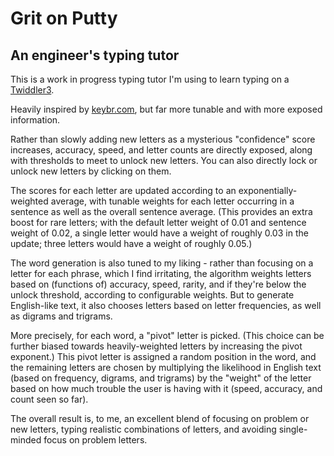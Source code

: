 Grit on Putty
=============

An engineer's typing tutor
--------------------------

This is a work in progress typing tutor I'm using to learn typing on a [Twiddler3](http://twiddler.tekgear.com/).

Heavily inspired by [keybr.com](http://www.keybr.com), but far more tunable and with more exposed information.

Rather than slowly adding new letters as a mysterious "confidence" score
increases, accuracy, speed, and letter counts are directly exposed, along with
thresholds to meet to unlock new letters.  You can also directly lock or unlock
new letters by clicking on them.

The scores for each letter are updated according to an exponentially-weighted average, with tunable weights for each letter occurring in a sentence as well as the overall sentence average.  (This provides an extra boost for rare letters; with the default letter weight of 0.01 and sentence weight of 0.02, a single letter would have a weight of roughly 0.03 in the update; three letters would have a weight of roughly 0.05.)

The word generation is also tuned to my liking - rather than focusing on a letter for each phrase, which I find irritating, the algorithm weights letters based on (functions of) accuracy, speed, rarity, and if they're below the unlock threshold, according to configurable weights.  But to generate English-like text, it also chooses letters based on letter frequencies, as well as digrams and trigrams.

More precisely, for each word, a "pivot" letter is picked.  (This choice can be further biased towards heavily-weighted letters by increasing the pivot exponent.)  This pivot letter is assigned a random position in the word, and the remaining letters are chosen by multiplying the likelihood in English text (based on frequency, digrams, and trigrams) by the "weight" of the letter based on how much trouble the user is having with it (speed, accuracy, and count seen so far).

The overall result is, to me, an excellent blend of focusing on problem or new letters, typing realistic combinations of letters, and avoiding single-minded focus on problem letters.

